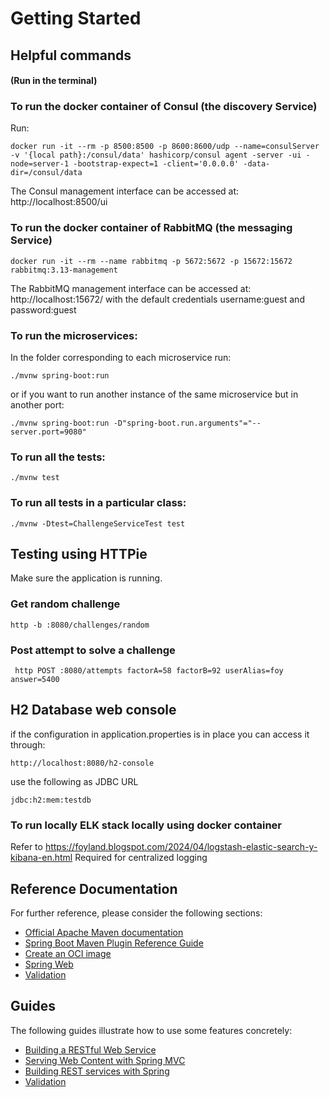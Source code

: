 # Getting Started

## Helpful commands

#### (Run in the terminal)

### To run the docker container of Consul (the discovery Service)

Run: 

```
docker run -it --rm -p 8500:8500 -p 8600:8600/udp --name=consulServer -v '{local path}:/consul/data' hashicorp/consul agent -server -ui -node=server-1 -bootstrap-expect=1 -client='0.0.0.0' -data-dir=/consul/data
```
The Consul management interface can be accessed at: http://localhost:8500/ui

### To run the docker container of RabbitMQ (the messaging Service)

```
docker run -it --rm --name rabbitmq -p 5672:5672 -p 15672:15672 rabbitmq:3.13-management
```

The RabbitMQ management interface can be accessed at: http://localhost:15672/ with the default credentials username:guest and password:guest

### To run the microservices:

In the folder corresponding to each microservice run:

```
./mvnw spring-boot:run
```
or 
if you want to run another instance of the same microservice but in another port:

```
./mvnw spring-boot:run -D"spring-boot.run.arguments"="--server.port=9080"
```

### To run all the tests:

```
./mvnw test
```

### To run all tests in a particular class:

```
./mvnw -Dtest=ChallengeServiceTest test
```

## Testing using HTTPie

Make sure the application is running.

### Get random challenge

```
http -b :8080/challenges/random
```

### Post attempt to solve a challenge

```
 http POST :8080/attempts factorA=58 factorB=92 userAlias=foy answer=5400
```

## H2 Database web console

if the configuration in application.properties is in place you can access it through:

```
http://localhost:8080/h2-console
```

use the following as JDBC URL

```
jdbc:h2:mem:testdb
```

### To run locally ELK stack locally using docker container

Refer to https://foyland.blogspot.com/2024/04/logstash-elastic-search-y-kibana-en.html
Required for centralized logging

## Reference Documentation

For further reference, please consider the following sections:

* [Official Apache Maven documentation](https://maven.apache.org/guides/index.html)
* [Spring Boot Maven Plugin Reference Guide](https://docs.spring.io/spring-boot/docs/3.2.3/maven-plugin/reference/html/)
* [Create an OCI image](https://docs.spring.io/spring-boot/docs/3.2.3/maven-plugin/reference/html/#build-image)
* [Spring Web](https://docs.spring.io/spring-boot/docs/3.2.3/reference/htmlsingle/index.html#web)
* [Validation](https://docs.spring.io/spring-boot/docs/3.2.3/reference/htmlsingle/index.html#io.validation)

## Guides

The following guides illustrate how to use some features concretely:

* [Building a RESTful Web Service](https://spring.io/guides/gs/rest-service/)
* [Serving Web Content with Spring MVC](https://spring.io/guides/gs/serving-web-content/)
* [Building REST services with Spring](https://spring.io/guides/tutorials/rest/)
* [Validation](https://spring.io/guides/gs/validating-form-input/)

